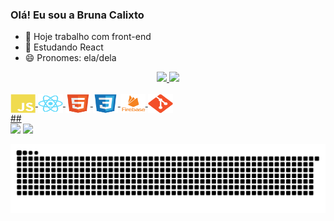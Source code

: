 ### Olá! Eu sou a Bruna Calixto

- 🔭 Hoje trabalho com front-end
- 🌱 Estudando React
- 😄 Pronomes: ela/dela

<div align="center">
  <a href="https://github.com/bruna-devbio">
  <img height="180em" src="https://github-readme-stats.vercel.app/api?username=bruna-devbio&show_icons=true&theme=dracula&include_all_commits=true&count_private=true"/>
  <img height="180em" src="https://github-readme-stats.vercel.app/api/top-langs/?username=bruna-devbio&layout=compact&langs_count=7&theme=dracula"/>
</div>
  
<div style="display: inline_block"><br>
  <img align="center" alt="Bruna-Js" height="30" width="40" src="https://raw.githubusercontent.com/devicons/devicon/master/icons/javascript/javascript-plain.svg">
  <img align="center" alt="Bruna-React" height="30" width="40" src="https://raw.githubusercontent.com/devicons/devicon/master/icons/react/react-original.svg">
  <img align="center" alt="Bruna-HTML" height="30" width="40" src="https://raw.githubusercontent.com/devicons/devicon/master/icons/html5/html5-original.svg">
  <img align="center" alt="Bruna-CSS" height="30" width="40" src="https://raw.githubusercontent.com/devicons/devicon/master/icons/css3/css3-original.svg">
   <img align="center" alt="Bruna-Firebase" height="30" width="40" src="https://raw.githubusercontent.com/devicons/devicon/master/icons/firebase/firebase-plain-wordmark.svg">  
   <img align="center" alt="Bruna-Git" height="30" width="40" src="https://raw.githubusercontent.com/devicons/devicon/master/icons/git/git-original.svg">
  </div>
##

 <div>
  <a href = "mailto:bruna.ppp8@gmail.com"><img src="https://img.shields.io/badge/-Gmail-%23333?style=for-the-badge&logo=gmail&logoColor=white" target="_blank"></a>
  <a href="https://www.linkedin.com/in/brunacalixtodevjunior/" target="_blank"><img src="https://img.shields.io/badge/-LinkedIn-%230077B5?style=for-the-badge&logo=linkedin&logoColor=white" target="_blank"></a> 
</div>

   
   ![Snake animation](https://github.com/bruna-devbio/bruna-devbio/blob/output/github-contribution-grid-snake.svg)
